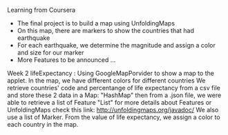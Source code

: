 Learning from Coursera
- The final project is to build a map using UnfoldingMaps
- On this map, there are markers to show the countries that had earthquake
- For each earthquake, we determine the magnitude and assign a color and size for our marker
- More Features to be announced ...

Week 2
lifeExpectancy : 
Using GoogleMapPorvider to  show a map to the applet. In the map, we have different colors for different countries
We retrieve countries' code and percentange of life expectancy from a csv file and store these 2 data in a Map: "HashMap"
then from a .json file, we were able to retrieve a list of Feature "List<Feature>" for more details about Features or UnfoldingMaps check this link: http://unfoldingmaps.org/javadoc/
We also use a list of Marker. From the value of life expectancy, we assign a color to each country in the map.


